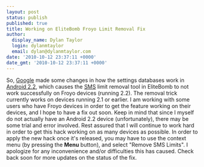 ```yaml
---
layout: post
status: publish
published: true
title: Working on EliteBomb Froyo Limit Removal Fix
author:
  display_name: Dylan Taylor
  login: dylanmtaylor
  email: dylan@dylanmtaylor.com
date: '2010-10-12 23:37:11 +0000'
date_gmt: '2010-10-12 23:37:11 +0000'
---
```

<p>So, <a class="zem_slink" title="Google" rel="homepage" href="http://google.com">Google</a> made some changes in how the settings databases work in <a class="zem_slink" title="Android" rel="homepage" href="http://code.google.com/android/">Android 2.2</a>, which causes the <a class="zem_slink" title="SMS" rel="wikipedia" href="http://en.wikipedia.org/wiki/SMS">SMS</a> limit removal tool in EliteBomb to not work successfully on Froyo devices (running 2.2). The removal trick currently works on devices running 2.1 or earlier. I am working with some users who have Froyo devices in order to get the feature working on their devices, and I hope to have a fix out soon. Keep in mind that since I myself do not actually have an Android 2.2 device (unfortunately), there may be some trial and error involved. Rest assured that I will continue to work hard in order to get this hack working on as many devices as possible. In order to apply the new hack once it's released, you may have to use the context menu (by pressing the <strong>Menu</strong> button), and select "Remove SMS Limits". I apologize for any inconvenience and/or difficulties this has caused. Check back soon for more updates on the status of the fix.</p>
